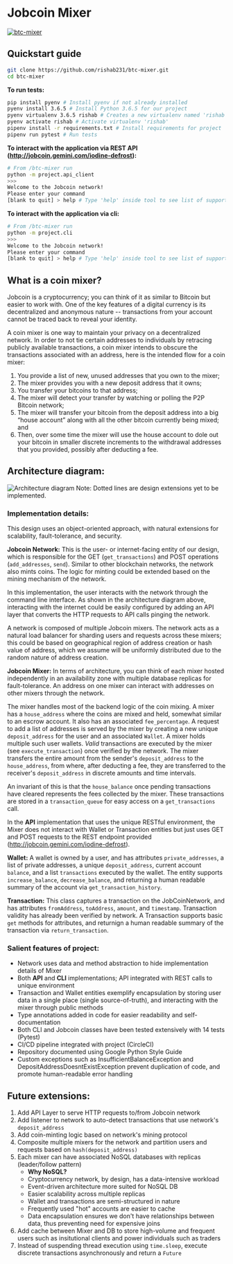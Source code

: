 # Jobcoin Mixer

[![btc-mixer](https://circleci.com/gh/rishab231/btc-mixer.svg?style=shield)](https://app.circleci.com/pipelines/github/rishab231/btc-mixer)

## Quickstart guide
```sh
git clone https://github.com/rishab231/btc-mixer.git
cd btc-mixer
```

**To run tests:**
```zsh
pip install pyenv # Install pyenv if not already installed
pyenv install 3.6.5 # Install Python 3.6.5 for our project
pyenv virtualenv 3.6.5 rishab # Creates a new virtualenv named 'rishab'
pyenv activate rishab # Activate virtualenv 'rishab'
pipenv install -r requirements.txt # Install requirements for project
pipenv run pytest # Run tests
```

**To interact with the application via REST API (http://jobcoin.gemini.com/iodine-defrost):**
```zsh
# From /btc-mixer run
python -m project.api_client
>>>
Welcome to the Jobcoin network!
Please enter your command
[blank to quit] > help # Type 'help' inside tool to see list of supported commands
```

**To interact with the application via cli:**
```zsh
# From /btc-mixer run
python -m project.cli
>>>
Welcome to the Jobcoin network!
Please enter your command
[blank to quit] > help # Type 'help' inside tool to see list of supported commands
```

## What is a coin mixer?
Jobcoin is a cryptocurrency; you can think of it as similar to Bitcoin but easier to work with. One of the key features of a digital currency is its decentralized and anonymous nature -- transactions from your account cannot be traced back to reveal your identity. 

A coin mixer is one way to maintain your privacy on a decentralized network. In order to not tie certain addresses to individuals by retracing publicly available transactions, a coin mixer intends to obscure the transactions associated with an address, here is the intended flow for a coin mixer:
1. You provide a list of new, unused addresses that you own to the mixer;
2. The mixer provides you with a new deposit address that it owns;
3. You transfer your bitcoins to that address;
4. The mixer will detect your transfer by watching or polling the P2P Bitcoin network;
5. The mixer will transfer your bitcoin from the deposit address into a big “house account” along with all the other bitcoin currently being mixed; and
6. Then, over some time the mixer will use the house account to dole out your bitcoin in smaller discrete increments to the withdrawal addresses that you provided, possibly after deducting a fee.


## Architecture diagram:
![Architecture diagram](https://github.com/rishab231/btc-mixer/blob/master/architecture_diagram.png)
Note: Dotted lines are design extensions yet to be implemented.

### Implementation details:
This design uses an object-oriented approach, with natural extensions for scalability, fault-tolerance, and security.

**Jobcoin Network:**
This is the user- or internet-facing entity of our design, which is responsible for the GET (`get_transactions`) and POST operations (`add_addresses`, `send`). Similar to other blockchain networks, the network also mints coins. The logic for minting could be extended based on the mining mechanism of the network.

In this implementation, the user interacts with the network through the command line interface. As shown in the architecture diagram above, interacting with the internet could be easily configured by adding an API layer that converts the HTTP requests to API calls pinging the network.

A network is composed of multiple Jobcoin mixers. The network  acts as a natural load balancer for sharding users and requests across these mixers; this could be based on geographical region of address creation or hash value of address, which we assume will be uniformly distributed due to the random nature of address creation.

**Jobcoin Mixer:**
In terms of architecture, you can think of each mixer hosted independently in an availability zone with multiple database replicas for fault-tolerance. An address on one mixer can interact with addresses on other mixers through the network.

The mixer handles most of the backend logic of the coin mixing. A mixer has a `house_address` where the coins are mixed and held, somewhat similar to an escrow account. It also has an associated `fee_percentage`. A request to add a list of addresses is served by the mixer by creating a new unique `deposit_address` for the user and an associated `Wallet`. A mixer holds multiple such user wallets. *Valid* transactions are executed by the mixer (see `execute_transaction`) once verified by the network. The mixer transfers the entire amount from the sender's `deposit_address` to the `house_address`, from where, after deducting a fee, they are transferred to the receiver's `deposit_address` in discrete amounts and time intervals.

An invariant of this is that the `house_balance` once pending transactions have cleared represents the fees collected by the mixer. These transactions are stored in a `transaction_queue` for easy access on a `get_transactions` call.

In the **API** implementation that uses the unique RESTful environment, the Mixer does not interact with Wallet or Transaction entities but just uses GET and POST requests to the REST endpoint provided (http://jobcoin.gemini.com/iodine-defrost).

**Wallet:**
A wallet is owned by a user, and has attributes `private_addresses`, a list of private addresses, a unique `deposit_address`, current account `balance`, and a list `transactions` executed by the wallet. The entity supports `increase_balance`, `decrease_balance`, and returning a human readable summary of the account via `get_transaction_history`.

**Transaction:**
This class captures a transaction on the JobCoinNetwork, and has attributes `fromAddress`, `toAddress`, `amount`, and `timestamp`. Transaction validity has already been verified by network. A Transaction supports basic `get` methods for attributes, and returnign a human readable summary of the transaction via `return_transaction`.


### Salient features of project:
- Network uses data and method abstraction to hide implementation details of Mixer
- Both **API** and **CLI** implementations; API integrated with REST calls to unique environment
- Transaction and Wallet entities exemplify encapsulation by storing user data in a single place (single source-of-truth), and interacting with the mixer through public methods
- Type annotations added in code for easier readability and self-documentation
- Both CLI and Jobcoin classes have been tested extensively with 14 tests (Pytest)
- CI/CD pipeline integrated with project (CircleCI)
- Repository documented using Google Python Style Guide
- Custom exceptions such as InsufficientBalanceException and DepositAddressDoesntExistException prevent duplication of code, and promote human-readable error handling

## Future extensions:
1. Add API Layer to serve HTTP requests to/from Jobcoin network
2. Add listener to network to auto-detect transactions that use network's `deposit_address`
3. Add coin-minting logic based on network's mining protocol
4. Composite multiple mixers for the network and partition users and requests based on `hash(deposit_address)`
5. Each mixer can have associated NoSQL databases with replicas (leader/follow pattern)
    - **Why NoSQL?**
    - Cryptocurrency network, by design, has a data-intensive workload
    - Event-driven architecture more suited for NoSQL DB
    - Easier scalability across multiple replicas
    - Wallet and transactions are semi-structured in nature
    - Frequently used "hot" accounts are easier to cache
    - Data encapsulation ensures we don't have relationships between data, thus preventing need for expensive joins
6. Add cache between Mixer and DB to store high-volume and frequent users such as insitutional clients and power individuals such as traders
7. Instead of suspending thread execution using `time.sleep`, execute discrete transactions asynchronously and return a `Future`
